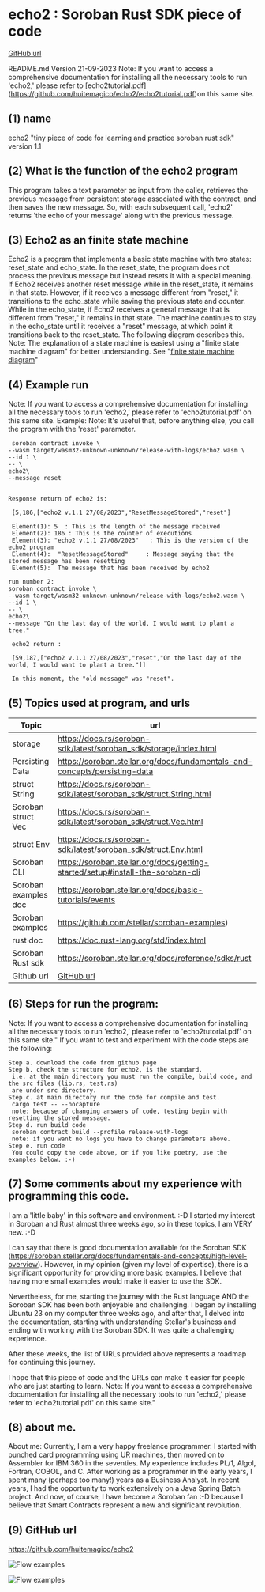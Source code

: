 # echo2 : Soroban Rust SDK piece of code

[GitHub url](https://github.com/huitemagico/echo2)

  README.md Version 21-09-2023
  Note: If you want to access a comprehensive documentation for installing all the necessary tools to run 'echo2,' 
  please refer to [echo2tutorial.pdf] (https://github.com/huitemagico/echo2/echo2tutorial.pdf)on this same site.
  
##  (1) name 
  echo2 "tiny piece of code for learning and practice soroban rust sdk"
  version 1.1 
  

##  (2) What is the function of the echo2 program
This program takes a text parameter as input from the caller, retrieves the previous message from 
persistent storage associated with the contract, and then saves the new message. 
So, with each subsequent call, 'echo2' returns 'the echo of your message' along with the previous message.


## (3) Echo2 as an finite state machine
Echo2 is a program that implements a basic state machine with two states: reset_state and echo_state. 
In the reset_state, the program does not process the previous message but instead resets it with a special meaning. 
If Echo2 receives another reset message while in the reset_state, it remains in that state. 
However, if it receives a message different from "reset," it transitions to the echo_state while saving the previous state and counter.
While in the echo_state, if Echo2 receives a general message that is different from "reset," it remains in that state. 
The machine continues to stay in the echo_state until it receives a "reset" message, at which point it transitions back to the reset_state.
The following diagram describes this.
Note: The explanation of a state machine is easiest using a "finite state machine diagram" for better understanding.
See "[finite state machine diagram](https://en.wikipedia.org/wiki/Finite-state_machine)" 


## (4) Example run	
Note: If you want to access a comprehensive documentation for installing all the necessary tools to run 'echo2,' please refer to 'echo2tutorial.pdf' on this same site.
	 Example:
	 Note: It's useful that, before anything else, you call the program with the 'reset' parameter.
	 
	 soroban contract invoke \
    --wasm target/wasm32-unknown-unknown/release-with-logs/echo2.wasm \
    --id 1 \
    -- \
    echo2\
    --message reset
	
	
	Response return of echo2 is:
	
	 [5,186,["echo2 v.1.1 27/08/2023","ResetMessageStored","reset"]
	 
	 Element(1): 5  : This is the length of the message received
	 Element(2): 186 : This is the counter of executions
	 Element(3): "echo2 v.1.1 27/08/2023"   : This is the version of the echo2 program
	 Element(4):  "ResetMessageStored"     : Message saying that the stored message has been resetting
	 Element(5):  The message that has been received by echo2
	 	   
	run number 2:	   
	soroban contract invoke \
    --wasm target/wasm32-unknown-unknown/release-with-logs/echo2.wasm \
    --id 1 \
    -- \
    echo2\
    --message "On the last day of the world, I would want to plant a tree."
	
	 echo2 return :
	 
	 [59,187,["echo2 v.1.1 27/08/2023","reset","On the last day of the world, I would want to plant a tree."]]
	 
	 In this moment, the "old message" was "reset".

 ##	 (5) Topics used at program, and urls
 | Topic    | url |
| -------- | ------- |
|  storage   | https://docs.rs/soroban-sdk/latest/soroban_sdk/storage/index.html  |
|   Persisting Data         | https://soroban.stellar.org/docs/fundamentals-and-concepts/persisting-data  |
| struct String     |https://docs.rs/soroban-sdk/latest/soroban_sdk/struct.String.html |
|Soroban struct Vec  | https://docs.rs/soroban-sdk/latest/soroban_sdk/struct.Vec.html|
|struct Env  | https://docs.rs/soroban-sdk/latest/soroban_sdk/struct.Env.html  |
|Soroban CLI  | https://soroban.stellar.org/docs/getting-started/setup#install-the-soroban-cli  |
|Soroban examples doc    | https://soroban.stellar.org/docs/basic-tutorials/events |
|Soroban examples     | https://github.com/stellar/soroban-examples) |
|rust doc     | https://doc.rust-lang.org/std/index.html|
|Soroban Rust sdk     | https://soroban.stellar.org/docs/reference/sdks/rust|
|Github url |[GitHub url](https://github.com/huitemagico/echo2)|


 ##	(6)	Steps for run the program:
 Note: If you want to access a comprehensive documentation for installing all the necessary tools to run 'echo2,' please refer to 'echo2tutorial.pdf' on this same site."
	If you want to test and experiment with the code steps are the following:
	
	Step a. download the code from github page
	Step b. check the structure for echo2, is the standard.
	 i.e. at the main directory you must run the compile, build code, and the src files (lib.rs, test.rs) 
	 are under src directory.
    Step c. at main directory run the code for compile and test.
	 cargo test -- --nocapture
     note: because of changing answers of code, testing begin with resetting the stored message.
    Step d. run build code
	 soroban contract build --profile release-with-logs
	 note: if you want no logs you have to change parameters above.
    Step e. run code
	 You could copy the code above, or if you like poetry, use the examples below. :-)
	 

## (7) Some comments about my experience with programming this code.
I am a 'little baby' in this software and environment. :-D
I started my interest in Soroban and Rust almost three weeks ago, so in these topics, I am VERY new. :-D

I can say that there is good documentation available for the Soroban SDK (https://soroban.stellar.org/docs/fundamentals-and-concepts/high-level-overview). 
However, in my opinion (given my level of expertise), there is a significant opportunity for providing more basic examples. 
I believe that having more small examples would make it easier to use the SDK.

Nevertheless, for me, starting the journey with the Rust language AND the Soroban SDK has been both enjoyable and challenging. 
I began by installing Ubuntu 23 on my computer three weeks ago, and after that, I delved into the documentation, 
starting with understanding Stellar's business and ending with working with the Soroban SDK. 
It was quite a challenging experience.

After these weeks, the list of URLs provided above represents a roadmap for continuing this journey.

I hope that this piece of code and the URLs can make it easier for people who are just starting to learn.
Note: If you want to access a comprehensive documentation for installing all the necessary tools to run 'echo2,' please refer to 'echo2tutorial.pdf' on this same site."

	 
##	 (8) about me.
About me:
Currently, I am a very happy freelance programmer. 
I started with punched card programming using UR machines, then moved on to Assembler for IBM 360 in the seventies. 
My experience includes PL/1, Algol, Fortran, COBOL, and C.
After working as a programmer in the early years, I spent many (perhaps too many!) years as a Business Analyst. 
In recent years, I had the opportunity to work extensively on a Java Spring Batch project.
And now, of course, I have become a Soroban fan :-D because I believe that Smart Contracts represent a new and significant revolution.
	 
##	 (9) GitHub url
https://github.com/huitemagico/echo2


![Flow examples](echo2scheme.png)

![Flow examples](echo2seqdiag.png)
